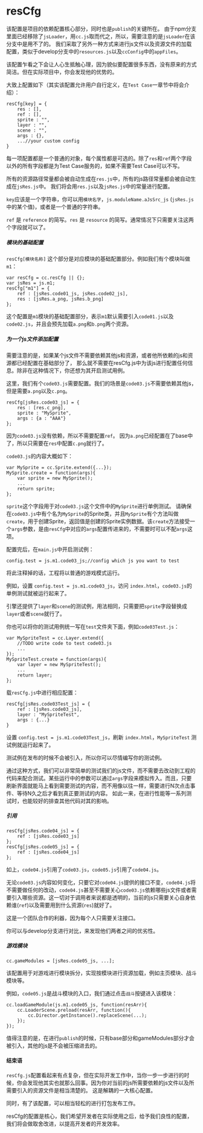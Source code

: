 resCfg
========
该配置是项目的依赖配置核心部分，同时也是`publish`的关键所在。
由于npm分支里面已经移除了`jsLoader`，用`cc.js`取而代之，所以，需要注意的是`jsLoader`在该分支中是用不了的。
我们采取了另外一种方式来进行js文件以及资源文件的加载配置，类似于develop分支中的`resources.js`以及`ccConfig`中的`appFiles`。

该配置乍看之下会让人心生抵触心理，因为貌似要配置很多东西，没有原来的方式简洁。但在实际项目中，你会发现他的优势的。

大致上配置如下（其实该配置允许用户自行定义，在`Test Case`一章节中将会介绍）：

```script
resCfg[key] = {
    res : [],
    ref : [],
    sprite : "",
    layer : "",
    scene : "",
    args : {},
    ...//your custom config
}
```

每一项配置都是一个普通的对象，每个属性都是可选的。除了`res`和`ref`两个字段以外的所有字段都是为Test Case服务的，如果不需要Test Case可以不写。

所有的资源路径常量都会被自动生成在`res.js`中，所有的js路径常量都会被自动生成在`jsRes.js`中。
我们将会用`res.js`以及`jsRes.js`中的常量进行配置。

`key`应该是一个字符串，你可以用`模块名字`，`js.moduleName.aJsSrc_js` (`jsRes.js`中的某个值)，或者是一个普通的字符串。

`ref` 是 `reference` 的简写。`res` 是 `resource` 的简写。通常情况下只需要关注这两个字段就可以了。

##### 模块的基础配置

`resCfg[模块名称]` 这个部分是对应模块的基础配置部分。例如我们有个模块叫做`m1`：

```script
var resCfg = cc.resCfg || {};
var jsRes = js.m1;
resCfg["m1"] = {
    ref : [jsRes.code01_js, jsRes.code02_js],
    res : [jsRes.a_png, jsRes.b_png]
};
```

这个配置是`m1`模块的基础配置部分，表示`m1`默认需要引入`code01.js`以及`code02.js`，并且会预先加载`a.png`和`b.png`两个资源。


##### 为一个js文件添加配置
需要注意的是，如果某个js文件不需要依赖其他js和资源，或者他所依赖的js和资源都已经配置在基础部分了，
那么就不需要在resCfg.js中为该js进行配置任何信息。除非在这种情况下，你还想为其开启测试用例。

这里，我们有个`code03.js`需要配置。我们的场景是`code03.js`不需要依赖其他js，但是需要`a.png`以及`c.png`。

```script
resCfg[jsRes.code03_js] = {
    res : [res.c_png],
    sprite : "MySprite",
    args : {a : "AAA"}
};
```

因为`code03.js`没有依赖，所以不需要配置`ref`。
因为`a.png`已经配置在了base中了，所以只需要在`res`中配置`c.png`就行了。

`code03.js`的内容大概如下：

```script
var MySprite = cc.Sprite.extend({...});
MySprite.create = function(args){
    var sprite = new MySprite();
    ...
    return sprite;
};
```

`sprite`这个字段用于对`code03.js`这个文件中的`MySprite`进行单例测试。
请确保在`code03.js`中有个名为`MySprite`的Sprite类，并且`MySprite`有个方法叫做`create`，用于创建Sprite，返回值是创建的Sprite实例数据。该`create`方法接受一个`args`参数，是由`resCfg`中对应的`args`配置传进来的，不需要时可以不配`args`这项。

配置完后，在`main.js`中开启测试例：

```script
config.test = js.m1.code03_js;//config which js you want to test
```

将此注释掉的话，工程将以普通的游戏模式运行。

例如，设置 `config.test = js.m1.code03_js`，访问 `index.html`，`code03.js`的单例测试就被运行起来了。

引擎还提供了`layer`和`scene`的测试例，用法相同，只需要把`sprite`字段替换成`layer`或者`scene`就行了。

你也可以将你的测试用例统一写在`test`文件夹下面，例如`code03Test.js`：

```script
var MySpriteTest = cc.Layer.extend({
    //TODO write code to test code03.js
    ...
});
MySpriteTest.create = function(args){
    var layer = new MySpriteTest();
    ...
    return layer;
};
```

载`resCfg.js`中进行相应配置：

```script
resCfg[jsRes.code03Test_js] = {
    ref : [jsRes.code03_js],
    layer : "MySpriteTest",
    args : {...}
}
```

设置 `config.test = js.m1.code03Test_js`，刷新 `index.html`，`MySpriteTest` 测试例就运行起来了。

测试例在发布的时候不会被引入，所以你可以尽情编写你的测试例。

通过这种方式，我们可以非常简单的测试我们的js文件，而不需要去改动到工程的代码来配合测试。某些运行中的参数可以通过`args`字段来模拟传入。而且，只要刷新界面就能马上看到需要测试的内容，而不用像以往一样，需要进行N次点击事件、等待N久之后才看到真正要测试的内容。
如此一来，在进行性能等一系列测试时，也能较好的排查其他代码对其的影响。


##### 引用
```script
resCfg[jsRes.code04_js] = {
    ref : [jsRes.code03_js]
};
resCfg[jsRes.code05_js] = {
    ref : [jsRes.code04_js]
};
```

如上，`code04.js`引用了`code03.js`，`code05.js`引用了`code04.js`。

无论`code03.js`内容如何变化，只要它对`code04.js`提供的接口不变，`code04.js`将不需要做任何的改动，`code04.js`甚至不需要关心`code03.js`依赖哪些js文件或者需要引入哪些资源。这一切对于调用者来说都是透明的，当前的js只需要关心自身依赖谁(`ref`)以及需要用到什么资源(`res`)就好了。

这是一个团队合作的利器，因为每个人只需要关注接口。

你可以与develop分支进行对比，来发现他们两者之间的优劣性。


##### 游戏模块
```script
cc.gameModules = [jsRes.code05_js, ...];
```

该配置用于对游戏进行模块拆分，实现按模块进行资源加载，例如主页模块、战斗模块等。

例如，`code05.js`是战斗模块的入口，我们通过点击`战斗`按键进入该模块：

```script
cc.loadGameModule(js.m1.code05_js, function(resArr){
    cc.LoaderScene.preload(resArr, function(){
        cc.Director.getInstance().replaceScene(...);
    });
});

```

值得注意的是，在进行`publish`的时候，只有base部分和gameModules部分才会被引入，其他的js是不会被压缩进去的。

#### 结束语

`resCfg.js`配置看起来有点复杂，但在实际开发工作中，当你一步一步进行的时候，你会发现他其实也就那么回事。因为你对当前的js所需要依赖的js文件以及所需要引入的资源文件是相当清楚的。
这是解耦的一大核心配置。

同时，有了该配置，可以相当轻松的进行打包发布工作。

resCfg的配置是核心，我们希望开发者在实际使用之后，给予我们良性的配置，我们将会做取舍改进，以提高开发者的开发效率。